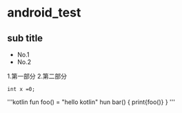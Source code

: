 # android_test

## sub title

* No.1
* No.2

1.第一部分
2.第二部分

`int x =0;`

'''kotlin
fun foo() = "hello kotlin"
hun bar() {
  print{foo()}
  }
  '''
